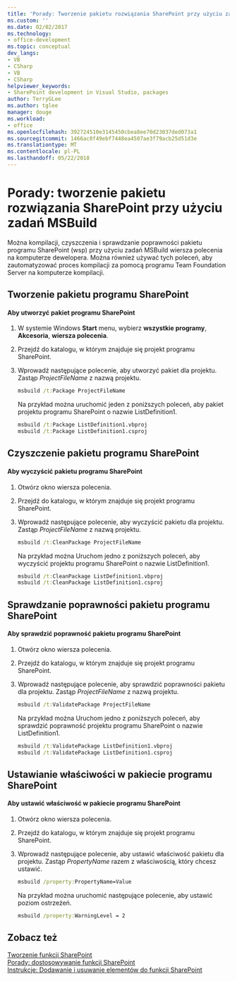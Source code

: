 ```yaml
---
title: 'Porady: Tworzenie pakietu rozwiązania SharePoint przy użyciu zadań MSBuild | Dokumentacja firmy Microsoft'
ms.custom: ''
ms.date: 02/02/2017
ms.technology:
- office-development
ms.topic: conceptual
dev_langs:
- VB
- CSharp
- VB
- CSharp
helpviewer_keywords:
- SharePoint development in Visual Studio, packages
author: TerryGLee
ms.author: tglee
manager: douge
ms.workload:
- office
ms.openlocfilehash: 392724510e3145450cbea8ee70d23037ded073a1
ms.sourcegitcommit: 1466ac0f49ebf7448ea4507ae3f79acb25d51d3e
ms.translationtype: MT
ms.contentlocale: pl-PL
ms.lasthandoff: 05/22/2018
---
```

# <a name="how-to-create-a-sharepoint-solution-package-by-using-msbuild-tasks"></a>Porady: tworzenie pakietu rozwiązania SharePoint przy użyciu zadań MSBuild
  Można kompilacji, czyszczenia i sprawdzanie poprawności pakietu programu SharePoint (wsp) przy użyciu zadań MSBuild wiersza polecenia na komputerze dewelopera. Można również używać tych poleceń, aby zautomatyzować proces kompilacji za pomocą programu Team Foundation Server na komputerze kompilacji.  
  
## <a name="building-a-sharepoint-package"></a>Tworzenie pakietu programu SharePoint  
  
#### <a name="to-build-a-sharepoint-package"></a>Aby utworzyć pakiet programu SharePoint  
  
1.  W systemie Windows **Start** menu, wybierz **wszystkie programy**, **Akcesoria**, **wiersza polecenia**.  
  
2.  Przejdź do katalogu, w którym znajduje się projekt programu SharePoint.  
  
3.  Wprowadź następujące polecenie, aby utworzyć pakiet dla projektu. Zastąp *ProjectFileName* z nazwą projektu.  
  
    ```cmd  
    msbuild /t:Package ProjectFileName  
    ```  
  
     Na przykład można uruchomić jeden z poniższych poleceń, aby pakiet projektu programu SharePoint o nazwie ListDefinition1.  
  
    ```cmd  
    msbuild /t:Package ListDefinition1.vbproj  
    msbuild /t:Package ListDefinition1.csproj  
    ```  
  
## <a name="cleaning-a-sharepoint-package"></a>Czyszczenie pakietu programu SharePoint  
  
#### <a name="to-clean-a-sharepoint-package"></a>Aby wyczyścić pakietu programu SharePoint  
  
1.  Otwórz okno wiersza polecenia.  
  
2.  Przejdź do katalogu, w którym znajduje się projekt programu SharePoint.  
  
3.  Wprowadź następujące polecenie, aby wyczyścić pakietu dla projektu. Zastąp *ProjectFileName* z nazwą projektu.  
  
    ```cmd  
    msbuild /t:CleanPackage ProjectFileName  
    ```  
  
     Na przykład można Uruchom jedno z poniższych poleceń, aby wyczyścić projektu programu SharePoint o nazwie ListDefinition1.  
  
    ```cmd  
    msbuild /t:CleanPackage ListDefinition1.vbproj  
    msbuild /t:CleanPackage ListDefinition1.csproj  
    ```  
  
## <a name="validating-a-sharepoint-package"></a>Sprawdzanie poprawności pakietu programu SharePoint  
  
#### <a name="to-validate-a-sharepoint-package"></a>Aby sprawdzić poprawność pakietu programu SharePoint  
  
1.  Otwórz okno wiersza polecenia.  
  
2.  Przejdź do katalogu, w którym znajduje się projekt programu SharePoint.  
  
3.  Wprowadź następujące polecenie, aby sprawdzić poprawności pakietu dla projektu. Zastąp *ProjectFileName* z nazwą projektu.  
  
    ```cmd  
    msbuild /t:ValidatePackage ProjectFileName  
    ```  
  
     Na przykład można Uruchom jedno z poniższych poleceń, aby sprawdzić poprawność projektu programu SharePoint o nazwie ListDefinition1.  
  
    ```cmd  
    msbuild /t:ValidatePackage ListDefinition1.vbproj  
    msbuild /t:ValidatePackage ListDefinition1.csproj  
    ```  
  
## <a name="setting-properties-in-a-sharepoint-package"></a>Ustawianie właściwości w pakiecie programu SharePoint  
  
#### <a name="to-set-a-property-in-a-sharepoint-package"></a>Aby ustawić właściwość w pakiecie programu SharePoint  
  
1.  Otwórz okno wiersza polecenia.  
  
2.  Przejdź do katalogu, w którym znajduje się projekt programu SharePoint.  
  
3.  Wprowadź następujące polecenie, aby ustawić właściwość pakietu dla projektu. Zastąp *PropertyName* razem z właściwością, który chcesz ustawić.  
  
    ```cmd  
    msbuild /property:PropertyName=Value  
    ```  
  
     Na przykład można uruchomić następujące polecenie, aby ustawić poziom ostrzeżeń.  
  
    ```cmd  
    msbuild /property:WarningLevel = 2  
    ```  
  
## <a name="see-also"></a>Zobacz też  
 [Tworzenie funkcji SharePoint](../sharepoint/creating-sharepoint-features.md)   
 [Porady: dostosowywanie funkcji SharePoint](../sharepoint/how-to-customize-a-sharepoint-feature.md)   
 [Instrukcje: Dodawanie i usuwanie elementów do funkcji SharePoint](../sharepoint/how-to-add-and-remove-items-to-sharepoint-features.md)  
  
  